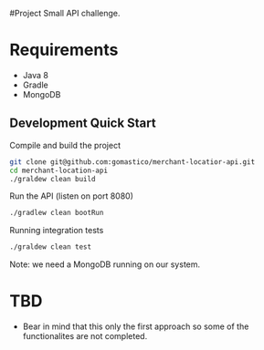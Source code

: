 #Project
Small API challenge.

# Requirements
* Java 8
* Gradle
* MongoDB

## Development Quick Start

Compile and build the project

```bash
git clone git@github.com:gomastico/merchant-locatior-api.git
cd merchant-location-api
./graldew clean build
```

Run the API (listen on port 8080)
```bash
./gradlew clean bootRun
```

Running integration tests
```bash
./graldew clean test
```

Note: we need a MongoDB running on our system.

# TBD
- Bear in mind that this only the first approach so some of the functionalites are not completed.







